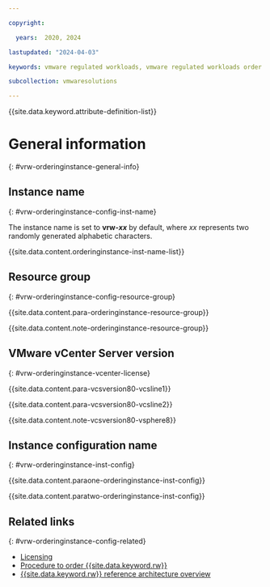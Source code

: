 ```yaml
---

copyright:

  years:  2020, 2024

lastupdated: "2024-04-03"

keywords: vmware regulated workloads, vmware regulated workloads order instance, order vmware regulated workloads, vmware regulated workloads instances

subcollection: vmwaresolutions

---
```


{{site.data.keyword.attribute-definition-list}}

# General information
{: #vrw-orderinginstance-general-info}

## Instance name
{: #vrw-orderinginstance-config-inst-name}

The instance name is set to **vrw-_xx_** by default, where _xx_ represents two randomly generated alphabetic characters.

{{site.data.content.orderinginstance-inst-name-list}}

## Resource group
{: #vrw-orderinginstance-config-resource-group}

{{site.data.content.para-orderinginstance-resource-group}}

{{site.data.content.note-orderinginstance-resource-group}}

## VMware vCenter Server version
{: #vrw-orderinginstance-vcenter-license}

{{site.data.content.para-vcsversion80-vcsline1}}

{{site.data.content.para-vcsversion80-vcsline2}}

{{site.data.content.note-vcsversion80-vsphere8}}

## Instance configuration name
{: #vrw-orderinginstance-inst-config}

{{site.data.content.paraone-orderinginstance-inst-config}}

{{site.data.content.paratwo-orderinginstance-inst-config}}

## Related links
{: #vrw-orderinginstance-config-related}

* [Licensing](/docs/vmwaresolutions?topic=vmwaresolutions-vrw-orderinginstance-licensing)
* [Procedure to order {{site.data.keyword.rw}}](/docs/vmwaresolutions?topic=vmwaresolutions-vrw-orderinginstance-procedure)
* [{{site.data.keyword.rw}} reference architecture overview](/docs/vmwaresolutions?topic=vmwaresolutions-vrw-archi-overview)
